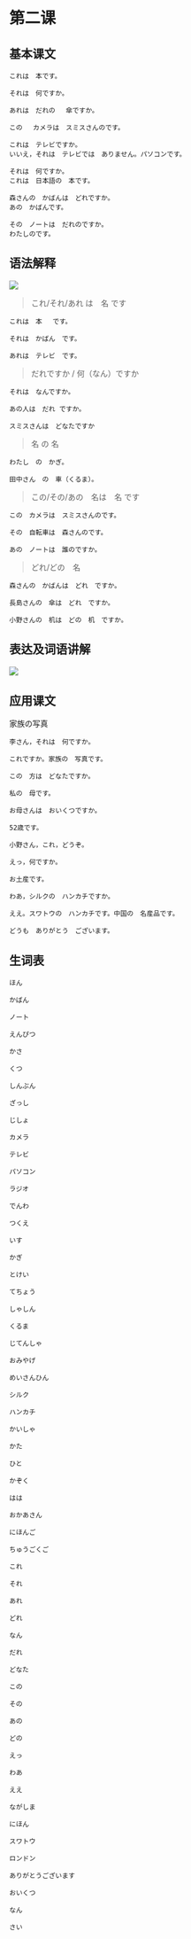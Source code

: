 # 第二课

## 基本课文

```log
これは　本です。

それは　何ですか。

あれは　だれの　 傘ですか。

この　 カメラは　スミスさんのです。

これは　テレビですか。
いいえ，それは　テレビでは　ありません。パソコンです。

それは　何ですか。
これは　日本語の　本です。

森さんの　かばんは　どれですか。
あの　かばんです。

その　ノートは　だれのですか。
わたしのです。
```

## 语法解释

![](./photo/2_1.png)

> これ/それ/あれ は　名 です
```log
これは　本　 です。

それは　かばん　です。

あれは　テレビ　です。
```

> だれですか / 何（なん）ですか
```log
それは　なんですか。

あの人は　だれ ですか。

スミスさんは　どなたですか
```

> 名 の 名
```log
わたし　の　かぎ。

田中さん　の　車（くるま）。
```

> この/その/あの　名は　名 です
```log
この　カメラは　スミスさんのです。

その　自転車は　森さんのです。

あの　ノートは　誰のですか。
```

> どれ/どの　名
```log
森さんの　かばんは　どれ　ですか。

長島さんの　傘は　どれ　ですか。

小野さんの　机は　どの　机　ですか。
```

## 表达及词语讲解

![](./photo/2_2.png)

## 应用课文

家族の写真
```log
李さん，それは　何ですか。

これですか。家族の　写真です。

この　方は　どなたですか。

私の　母です。

お母さんは　おいくつですか。

52歳です。

小野さん，これ，どうぞ。

えっ，何ですか。

お土産です。

わあ，シルクの　ハンカチですか。

ええ。スワトウの　ハンカチです。中国の　名産品です。

どうも　ありがとう　ございます。
```

## 生词表

```log
ほん

かばん

ノート

えんぴつ

かさ

くつ

しんぶん

ざっし

じしょ

カメラ

テレビ

パソコン

ラジオ

でんわ

つくえ

いす

かぎ

とけい

てちょう

しゃしん

くるま

じてんしゃ

おみやげ

めいさんひん

シルク

ハンカチ

かいしゃ

かた

ひと

かぞく

はは

おかあさん

にほんご

ちゅうごくご

これ

それ

あれ

どれ

なん

だれ

どなた

この

その

あの

どの

えっ

わあ

ええ

ながしま

にほん

スワトウ

ロンドン

ありがとうございます

おいくつ

なん

さい
```
